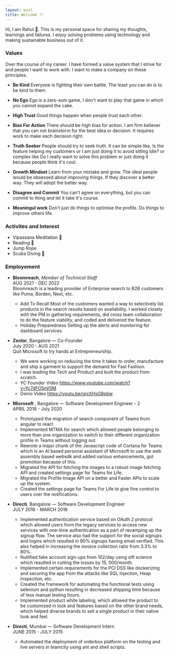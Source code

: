 ```yaml
---
layout: post
title: Welcome !!
---
```


Hi, I am Rahul 👋. This is my personal space for sharing my thoughts, learnings and failures. I enjoy solving problems using technology and making sustainable business out of it.

### Values
Over the course of my career. I have formed a value system that I strive for and people I want to work with. I want to make a company on these principles.
- **Be Kind**
    Everyone is fighting their own battle. The least you can do is to be kind to them.

- **No Ego**
    Ego is a zero-sum game, I don't want to play that game in which you cannot expand the cake.

- **High Trust**
    Good things happen when people trust each other.

- **Bias For Action**
    There should be high bias for action. I am firm believer that you can not brainstorm for the best idea or decision. It requires work to make each decision right.

- **Truth Seeker** People should try to seek truth. It can be simple like, Is the feature helping my customers or I am just doing it to avoid sitting idle? or complex like Do I really want to solve this problem or just doing it because people think it's cool.

- **Growth Mindset**
    Learn from your mistake and grow. The ideal people would be obsessed about improving things. If they discover a better way. They will adopt the better way.

- **Disagree and Commit**
    You can't agree on everything, but you can commit to thing and let it take it's course.

- **Meaningul work** Don't just do things to optimise the profits. Do things to improve others life.  

### Activites and Interest
* Vipassana Meditation 🧘
* Reading 📖
* Jump Rope 
* Scuba Diving 🤿

### Employement
- **Bloomreach**,  _Member of Technical Staff_  
AUG 2021 - DEC 2022       
    Bloomreach is a leading provider of Enterprise search to B2B customers like Puma, Borden, Next, etc.                
    * Add To Recall Most of the customers wanted a way to selectively list products in the search results based on availability. I worked closely with the PM in gathering requirements, did cross team collaboration to do the feature viability, and coded and delivered the feature.
    * Holiday Preparedness Setting up the alerts and monitoring for dashboard services.

- **Zenlor**, Bangalore — Co-Founder   
July 2020 - AUG 2021   
    Quit Microsoft to try hands at Entrepreneurship. 
    * We were working on reducing the time it takes to order, manufacture and ship a garment to support the demand for Fast Fashion. 
    * I was leading the Tech and Product and built the product from scratch. 
    * YC Founder Video https://www.youtube.com/watch?v=Yc7dFO5nV0M
    * Demo Video https://youtu.be/grcXHsGBpbw


- **Microsoft** , Bangalore — Software Development Engineer -  2     
    APRIL 2018 - July 2020  
    * Prototyped the migration of search component of Teams from angular to react
    * Implemented MTMA for search which allowed people belonging to more than one organization to switch to their different organization profile in Teams without logging out.
    * Rewrote a major chunk of the Javascript code of Cortana for Teams which is an AI based personal assistant of Microsoft to use the web assembly based websdk and added various enhancements, got promotion because of this.
    * Migrated the API for fetching the images to a robust image fetching API and created settings page for Teams for Life.
    * Migrated the Profile Image API on a better and Faster APIs to scale up the system.
    * Created the settings page for Teams For Life to give fine control to users over the notifications.

- **Directi**, Bangalore — Software Development Engineer  
    JULY 2016 - MARCH 2018  
    * Implemented authentication service based on OAuth 2 protocol which allowed users from the legacy services to access new services with one-time authentication as a part of revamping up the signup flow. The service also had the support for the social signups and logins which resulted in 90% signups having email verified. This also helped in increasing the invoice collection ratio from 3.3% to 80%.
    * Nullified fake account sign-ups from 102/day using sift science which resulted in cutting the losses by 15, 000/month.
    * Implemented certain requirements for the PCI DSS like dockerizing and securing the app from the attacks like SQL Injection, Heap Inspection, etc.
    * Created the framework for automating the functional tests using selenium and python resulting in decreased shipping time because of less manual testing hours.
    * Implemented product white labeling, which allowed the product to be customized in look and features based on the other brand needs, which helped diverse brands to sell a single product in their native look and feel.

- **Directi**, Mumbai — Software Development Intern  
    JUNE 2015 - JULY 2015
    * Automated the deployment of orderbox platform on the testing and live servers in teamcity using ant and shell scripts.


<!-- ### Built on Poole

Poole is the Jekyll Butler, serving as an upstanding and effective foundation for Jekyll themes by [@mdo](https://twitter.com/mdo). Poole, and every theme built on it (like Lanyon here) includes the following:

* Complete Jekyll setup included (layouts, config, [404](/404), [RSS feed](/atom.xml), posts, and [example page](/about))
* Mobile friendly design and development
* Easily scalable text and component sizing with `rem` units in the CSS
* Support for a wide gamut of HTML elements
* Related posts (time-based, because Jekyll) below each post
* Syntax highlighting, courtesy Pygments (the Python-based code snippet highlighter)

### Lanyon features

In addition to the features of Poole, Lanyon adds the following:

* Toggleable sliding sidebar (built with only CSS) via **☰** link in top corner
* Sidebar includes support for textual modules and a dynamically generated navigation with active link support
* Two orientations for content and sidebar, default (left sidebar) and [reverse](https://github.com/poole/lanyon#reverse-layout) (right sidebar), available via `<body>` classes
* [Eight optional color schemes](https://github.com/poole/lanyon#themes), available via `<body>` classes

[Head to the readme](https://github.com/poole/lanyon#readme) to learn more.

### Browser support

Lanyon is by preference a forward-thinking project. In addition to the latest versions of Chrome, Safari (mobile and desktop), and Firefox, it is only compatible with Internet Explorer 9 and above.

### Download

Lanyon is developed on and hosted with GitHub. Head to the <a href="https://github.com/poole/lanyon">GitHub repository</a> for downloads, bug reports, and features requests.

Thanks! -->
